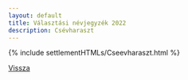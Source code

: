```yaml
---
layout: default
title: Választási névjegyzék 2022
description: Csévharaszt
---
```


{% include settlementHTMLs/Cseevharaszt.html %}

[Vissza](./)